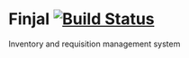 Finjal [![Build Status](https://travis-ci.org/Koolant/finjal.svg?branch=master)](https://travis-ci.org/Koolant/finjal)
======

Inventory and requisition management system